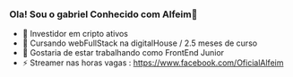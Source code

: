 ### Ola! Sou o gabriel Conhecido com Alfeim👋

- 🔭 Investidor em cripto ativos
- 🌱 Cursando webFullStack na digitalHouse / 2.5 meses de curso
- 👯 Gostaria de estar trabalhando como FrontEnd Junior
- ⚡ Streamer nas horas vagas : https://www.facebook.com/OficialAlfeim

